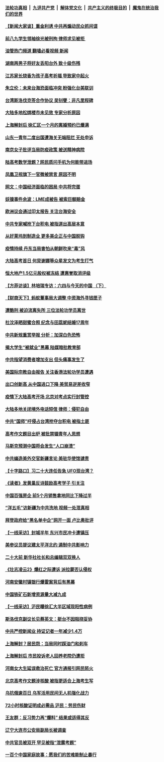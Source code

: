 ####  [法轮功真相](../../../../basic/blob/master/README.md?t=06082302) &nbsp;|&nbsp; [九评共产党](../../../../9ping.md/blob/master/README.md?t=06082302) &nbsp;|&nbsp; [解体党文化](../../../../jtdwh.md/blob/master/README.md?t=06082302)  &nbsp;|&nbsp; [共产主义的终极目的](../../../../gczydzjmd.md/blob/master/README.md?t=06082302) &nbsp;|&nbsp; [魔鬼在统治我们的世界](../../../../mgztzwmdsj.md/blob/master/README.md?t=06082302) 

#### [【新闻大家谈】重金利诱 中共再煽动民众抓间谍](../pages/nsc413/n13755035.md?t=06082302) 

#### [前八九学生领袖徐光被刑拘 律师求见被拒 ](../pages/nsc413/n13755014.md?t=06082302) 

#### [油管热门频道 翻墙必看视频 新闻](http://45.76.130.85:81/youtube.html?06082302)

#### [湖南两男子将好友丢阳台外 致十级伤残](../pages/nsc413/n13754928.md?t=06082302) 

#### [江苏家长烧香为孩子高考祈福 导致家中起火](../pages/nsc413/n13754884.md?t=06082302) 

#### [朱立伦：未来台海恐面临冲突 盼强化台美联训](../pages/nsc413/n13754620.md?t=06082302) 

#### [台湾斯洛伐克签合作协议 吴钊燮：非凡里程碑](../pages/nsc413/n13754915.md?t=06082302) 

#### [大陆多地松绑楼市未见效 专家分析原因](../pages/nsc413/n13754771.md?t=06082302) 

#### [上海解封后 徐汇区一个月的离婚预约已爆满](../pages/nsc413/n13754837.md?t=06082302) 

#### [山东一青年二度出国遭海关无端阻拦 无处申诉](../pages/nsc413/n13754813.md?t=06082302) 

#### [南京女子批评当局防疫政策 被送精神病院](../pages/nsc413/n13754790.md?t=06082302) 

#### [陆高考数学泄题？网民质问手机为何能带进场](../pages/nsc413/n13754721.md?t=06082302) 

#### [凤凰卫视旗下一官微被禁言 原因不明](../pages/nsc413/n13754459.md?t=06082302) 

#### [网文：中国经济面临的困局 中共将完蛋](../pages/nsc413/n13754706.md?t=06082302) 

#### [妖镍事件余波：LME成被告 被索巨额赔金](../pages/nsc413/n13754708.md?t=06082302) 


#### [欧洲议会通过印太报告 关注台海安全](../pages/nsc413/n13754564.md?t=06082302) 

#### [中共专家喊抢下台积电 被指道出高层本意](../pages/nsc413/n13754579.md?t=06082302) 

#### [从好莱坞到制造业 更多美企正与中国脱钩](../pages/nsc413/n13754651.md?t=06082302) 

#### [疫情持续 丹东当局害怕从朝鲜吹来“毒”风](../pages/nsc413/n13754537.md?t=06082302) 

#### [大陆高考首日 何炅谢娜等众星发文为考生打气](../pages/nsc413/n13754493.md?t=06082302) 

#### [恒大地产1.5亿元股权被冻结 遭惠誉取消评级](../pages/nsc413/n13754601.md?t=06082302) 

#### [【方菲访谈】林培瑞专访：六四与今天的中国 （下）](../pages/nsc413/n13754267.md?t=06082302) 

#### [【财商天下】蚂蚁董事局大调整 中资海外寻钱匣子](../pages/nsc413/n13754355.md?t=06082302) 

#### [遭酷刑 被迫流离失所 三位法轮功学员离世](../pages/nsc413/n13754229.md?t=06082302) 

#### [杜汶泽晒甜蜜合照 纪念与田蕊妮结婚17周年](../pages/nsc413/n13754413.md?t=06082302) 

#### [中共新规重赏举报 分析：加深白色恐怖](../pages/nsc413/n13754392.md?t=06082302) 

#### [揭大学生“被就业”黑幕 陆媒暗批教育部](../pages/nsc413/n13753593.md?t=06082302) 

#### [中共指望消费者增加支出 但头痛事发生了](../pages/nsc413/n13754406.md?t=06082302) 

#### [美国际宗教自由报告 关注香港法轮功学员遭遇](../pages/nsc413/n13754439.md?t=06082302) 

#### [出口创新高 从中国进口下降 美贸易逆差收窄](../pages/nsc413/n13754360.md?t=06082302) 

#### [疫情下大陆高考开场 北京对考点实行封管控](../pages/nsc413/n13753635.md?t=06082302) 

#### [大陆多地关闭境外电话短信 律师：侵犯自由](../pages/nsc413/n13754338.md?t=06082302) 

#### [中共“国师”吁侵占台湾抢夺台积电 被指土匪](../pages/nsc413/n13754374.md?t=06082302) 

#### [高考作文题目出炉 被批禁锢青年人思想](../pages/nsc413/n13754233.md?t=06082302) 

#### [马斯克预测中国将会发生“人口崩溃”](../pages/nsc413/n13754301.md?t=06082302) 

#### [中共编造美外交官新疆言论 美驻华使馆谴责](../pages/nsc413/n13754364.md?t=06082302) 

#### [【十字路口】习二十大连任告急 UFO现台湾？](../pages/nsc413/n13754219.md?t=06082302) 

#### [《读者》发黄巢反诗鼓励高考学子 引关注](../pages/nsc413/n13754335.md?t=06082302) 

#### [中国百强房企 前5个月销售拿地同比下降过半](../pages/nsc413/n13754324.md?t=06082302) 

#### [“洋五毛”访新疆为中共洗地 视频一处泄真相](../pages/nsc413/n13754220.md?t=06082302) 

#### [拜登政府给“黑名单中企”网开一面 卢比奥批评](../pages/nsc413/n13754340.md?t=06082302) 

#### [【一线采访】封城半年 东兴市民冲卡遭镇压](../pages/nsc413/n13754277.md?t=06082302) 

#### [美参议员提议建太平洋北约 遏制中共影响力](../pages/nsc413/n13754266.md?t=06082302) 

#### [二十大前 新华社社长和总编辑双双换人](../pages/nsc413/n13754231.md?t=06082302) 

#### [《壮志凌云2》爆红之际遭诉 派拉蒙否认侵权](../pages/nsc413/n13754137.md?t=06082302) 

#### [河南安徽村镇银行爆雷案背后有黑幕](../pages/nsc413/n13754230.md?t=06082302) 

#### [中国铁矿石新增资源量大减九成](../pages/nsc413/n13754270.md?t=06082302) 

#### [【一线采访】沪民曝徐汇大半区域现阳性病例](../pages/nsc413/n13754133.md?t=06082302) 

#### [斯洛伐克副议长见蔡英文：挺台不因阻挠妥协](../pages/nsc413/n13754048.md?t=06082302) 

#### [中共严控新闻业 持证记者一年减少1.4万](../pages/nsc413/n13754225.md?t=06082302) 

#### [上海解封？居民怨：当局同时踩油门和刹车](../pages/nsc413/n13754064.md?t=06082302) 

#### [上海解封后 市民投诉老人回养老院仍遭拒](../pages/nsc413/n13754119.md?t=06082302) 

#### [河南女大生延误救治死亡 官方通报引网民怒火](../pages/nsc413/n13754044.md?t=06082302) 

#### [北京高考作文题涉核酸 被指更适合上海考生写](../pages/nsc413/n13754041.md?t=06082302) 

#### [乌抗俄逾百日 乌军活用民间无人机强化战力](../pages/nsc413/n13754011.md?t=06082302) 

#### [72小时核酸证明成必需品 沪民：劳民伤财](../pages/nsc413/n13754017.md?t=06082302) 

#### [王友群：反习势力再“爆料” 结果或适得其反](../pages/nsc413/n13753609.md?t=06082302) 

#### [辽宁大连市公安局副局长被调查](../pages/nsc413/n13754016.md?t=06082302) 

#### [中共官员被双开 罕见被指“泄露考题”](../pages/nsc413/n13753922.md?t=06082302) 

#### [一百个中国家庭故事：愿我们的苦难能制止暴行](../pages/nsc413/n13753117.md?t=06082302) 

<img src='http://gfw-breaker.win/goodnews/indexes/nsc413.md' width='0px' height='0px'/>
